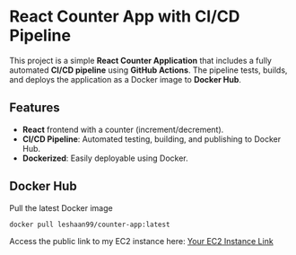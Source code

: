 # React Counter App with CI/CD Pipeline

This project is a simple **React Counter Application** that includes a fully automated **CI/CD pipeline** using **GitHub Actions**. The pipeline tests, builds, and deploys the application as a Docker image to **Docker Hub**.

## Features

- **React** frontend with a counter (increment/decrement).
- **CI/CD Pipeline**: Automated testing, building, and publishing to Docker Hub.
- **Dockerized**: Easily deployable using Docker.

## Docker Hub

Pull the latest Docker image

```bash
docker pull leshaan99/counter-app:latest
```

Access the public link to my EC2 instance here: [Your EC2 Instance Link](http://13.60.76.110:3000/)

